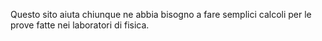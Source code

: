 Questo sito aiuta chiunque ne abbia bisogno a fare semplici calcoli per le prove fatte nei laboratori di fisica.

